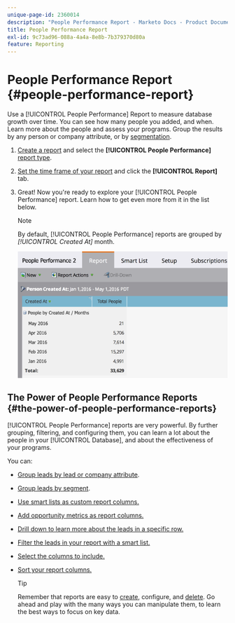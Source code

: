 ```yaml
---
unique-page-id: 2360014
description: "People Performance Report - Marketo Docs - Product Documentation"
title: People Performance Report
exl-id: 9c73ad96-088a-4a4a-8e8b-7b379370d80a
feature: Reporting
---
```

# People Performance Report {#people-performance-report}

Use a [!UICONTROL People Performance] Report to measure database growth over time. You can see how many people you added, and when. Learn more about the people and assess your programs. Group the results by any person or company attribute, or by [segmentation](/help/marketo/product-docs/personalization/segmentation-and-snippets/segmentation/create-a-segmentation.md).

1. [Create a report](/help/marketo/product-docs/reporting/basic-reporting/creating-reports/create-a-report-in-a-program.md) and select the **[!UICONTROL People Performance]** [report type](/help/marketo/product-docs/reporting/basic-reporting/report-types/report-type-overview.md).

1. [Set the time frame of your report](/help/marketo/product-docs/reporting/basic-reporting/editing-reports/change-a-report-time-frame.md) and click the **[!UICONTROL Report]** tab.

1. Great! Now you're ready to explore your [!UICONTROL People Performance] report. Learn how to get even more from it in the list below.

   >[!NOTE]
   >
   >By default, [!UICONTROL People Performance] reports are grouped by *[!UICONTROL Created At]* month.

   ![](assets/one.png)

## The Power of People Performance Reports {#the-power-of-people-performance-reports}

[!UICONTROL People Performance] reports are very powerful. By further grouping, filtering, and configuring them, you can learn a lot about the people in your [!UICONTROL Database], and about the effectiveness of your programs.

You can:

* [Group leads by lead or company attribute](/help/marketo/product-docs/reporting/basic-reporting/report-activity/group-person-reports-by-attribute.md).
* [Group leads by segment](/help/marketo/product-docs/personalization/segmentation-and-snippets/segmentation/group-person-reports-by-segment.md).
* [Use smart lists as custom report columns.](/help/marketo/product-docs/reporting/basic-reporting/editing-reports/add-custom-columns-to-a-person-report.md)
* [Add opportunity metrics as report columns.](/help/marketo/product-docs/reporting/basic-reporting/editing-reports/add-opportunity-columns-to-a-lead-report.md)
* [Drill down to learn more about the leads in a specific row.](/help/marketo/product-docs/reporting/basic-reporting/report-activity/drill-down-in-a-people-performance-report.md)
* [Filter the leads in your report with a smart list.](/help/marketo/product-docs/reporting/basic-reporting/editing-reports/filter-people-in-a-report-with-a-smart-list.md)
* [Select the columns to include.](/help/marketo/product-docs/reporting/basic-reporting/editing-reports/select-report-columns.md)
* [Sort your report columns.](/help/marketo/product-docs/reporting/basic-reporting/editing-reports/sort-report-on-columns.md)

   >[!TIP]
   >
   >Remember that reports are easy to [create](/help/marketo/product-docs/reporting/basic-reporting/creating-reports/create-a-report-in-a-program.md), configure, and [delete](/help/marketo/product-docs/reporting/basic-reporting/report-activity/delete-a-report.md). Go ahead and play with the many ways you can manipulate them, to learn the best ways to focus on key data.
